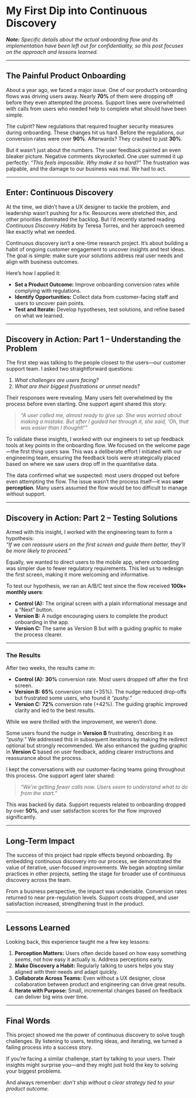 # My First Dip into Continuous Discovery

_**Note:** Specific details about the actual onboarding flow and its implementation have been left out for confidentiality, so this post focuses on the approach and lessons learned._

---

## The Painful Product Onboarding

About a year ago, we faced a major issue. One of our product’s onboarding flows was driving users away. Nearly **70%** of them were dropping off before they even attempted the process. Support lines were overwhelmed with calls from users who needed help to complete what should have been simple.

The culprit? New regulations that required tougher security measures during onboarding. These changes hit us hard. Before the regulations, our conversion rates were over **90%**. Afterwards? They crashed to just **30%**.

But it wasn’t just about the numbers. The user feedback painted an even bleaker picture. Negative comments skyrocketed. One user summed it up perfectly: _“This feels impossible. Why make it so hard?”_ The frustration was palpable, and the damage to our business was real. We had to act.

---

## Enter: Continuous Discovery

At the time, we didn’t have a UX designer to tackle the problem, and leadership wasn’t pushing for a fix. Resources were stretched thin, and other priorities dominated the backlog. But I’d recently started reading _Continuous Discovery Habits_ by Teresa Torres, and her approach seemed like exactly what we needed.

Continuous discovery isn’t a one-time research project. It’s about building a habit of ongoing customer engagement to uncover insights and test ideas. The goal is simple: make sure your solutions address real user needs and align with business outcomes.

Here’s how I applied it:

- **Set a Product Outcome:** Improve onboarding conversion rates while complying with regulations.
- **Identify Opportunities:** Collect data from customer-facing staff and users to uncover pain points.
- **Test and Iterate:** Develop hypotheses, test solutions, and refine based on what we learned.

---

## Discovery in Action: Part 1 – Understanding the Problem

The first step was talking to the people closest to the users—our customer support team. I asked two straightforward questions:

1. _What challenges are users facing?_  
2. _What are their biggest frustrations or unmet needs?_  

Their responses were revealing. Many users felt overwhelmed by the process before even starting. One support agent shared this story:  

> _“A user called me, almost ready to give up. She was worried about making a mistake. But after I guided her through it, she said, ‘Oh, that was easier than I thought!’”_  

To validate these insights, I worked with our engineers to set up feedback tools at key points in the onboarding flow. We focused on the welcome page—the first thing users saw. This was a deliberate effort I initiated with our engineering team, ensuring the feedback tools were strategically placed based on where we saw users drop off in the quantitative data.

The data confirmed what we suspected: most users dropped out before even attempting the flow. The issue wasn’t the process itself—it was **user perception**. Many users assumed the flow would be too difficult to manage without support.

---

## Discovery in Action: Part 2 – Testing Solutions

Armed with this insight, I worked with the engineering team to form a hypothesis:  
_“If we can reassure users on the first screen and guide them better, they’ll be more likely to proceed.”_  

Equally, we wanted to direct users to the mobile app, where onboarding was simpler due to fewer regulatory requirements. This led us to redesign the first screen, making it more welcoming and informative.

To test our hypothesis, we ran an A/B/C test since the flow received **100k+ monthly users**:

- **Control (A):** The original screen with a plain informational message and a “Next” button.
- **Version B:** A nudge encouraging users to complete the product onboarding in the app.
- **Version C:** The same as Version B but with a guiding graphic to make the process clearer.

---

### The Results

After two weeks, the results came in:

- **Control (A):** **30%** conversion rate. Most users dropped off after the first screen.
- **Version B:** **65%** conversion rate (+35%). The nudge reduced drop-offs but frustrated some users, who found it _“pushy.”_
- **Version C:** **72%** conversion rate (+42%). The guiding graphic improved clarity and led to the best results.

While we were thrilled with the improvement, we weren’t done.  

Some users found the nudge in **Version B** frustrating, describing it as _“pushy.”_ We addressed this in subsequent iterations by making the redirect optional but strongly recommended. We also enhanced the guiding graphic in **Version C** based on user feedback, adding clearer instructions and reassurance about the process.

I kept the conversations with our customer-facing teams going throughout this process. One support agent later shared:  
> _“We’re getting fewer calls now. Users seem to understand what to do from the start.”_

This was backed by data. Support requests related to onboarding dropped by over **50%**, and user satisfaction scores for the flow improved significantly.

---

## Long-Term Impact

The success of this project had ripple effects beyond onboarding. By embedding continuous discovery into our process, we demonstrated the value of iterative, user-focused improvements. We began adopting similar practices in other projects, setting the stage for broader use of continuous discovery across the team.

From a business perspective, the impact was undeniable. Conversion rates returned to near pre-regulation levels. Support costs dropped, and user satisfaction increased, strengthening trust in the product.

---

## Lessons Learned

Looking back, this experience taught me a few key lessons:

1. **Perception Matters:** Users often decide based on how easy something _seems_, not how easy it actually is. Address perceptions early.
2. **Make Discovery a Habit:** Regularly talking to users helps you stay aligned with their needs and adapt quickly.
3. **Collaborate Across Teams:** Even without a UX designer, close collaboration between product and engineering can drive great results.
4. **Iterate with Purpose:** Small, incremental changes based on feedback can deliver big wins over time.

---

## Final Words

This project showed me the power of continuous discovery to solve tough challenges. By listening to users, testing ideas, and iterating, we turned a failing process into a success story.

If you’re facing a similar challenge, start by talking to your users. Their insights might surprise you—and they might just hold the key to solving your biggest problems.

And always remember: _don’t ship without a clear strategy tied to your product outcome._
